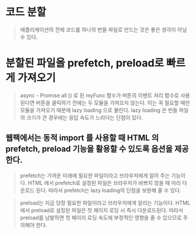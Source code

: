 # 코드 분할
> 애플리케이션의 전체 코드를 하나의 번들 파일로 만드는 것은 좋은 생각이 아닐 수 있다.

# 분할된 파일을 prefetch, preload로 빠르게 가져오기
> async - Promise all () 로 된 myFunc 함수가 버튼의 이벤트 처리 함수로 사용된다면 버튼을 클릭하기 전에는 두 모듈을 가져오지 않는다. 이는 꼭 필요할 때만 모듈을 가져오기 때문에 lazy loading 으로 불린다. lazy loading 은 번들 파일의 크기가 큰 경우에는 응답 속도가 느리다는 단점이 있다.

## 웹팩에서는 동적 import 를 사용할 때 HTML 의 prefetch, preload 기능을 활용할 수 있도록 옵션을 제공한다. 

> prefetch는 가까운 미래에 필요한 파일이라고 브라우저에게 알려 주는 기능이다. HTML 에서 prefetch로 설정된 파일은 브라우저가 바쁘지 않을 때 미리 다운로드 된다. 따라서 prefetch는 lazy loading의 단점을 보완해 줄 수 있다.

> preload는 지금 당장 필요한 파일이라고 브라우저에게 알리는 기능이다. HTML에서 preload로 설정된 파일은 첫 페이지 로딩 시 즉시 다운로드된다. 따라서 preload를 남발하면 첫 페이지 로딩 속도에 부정적인 영향을 줄 수 있으므로 주의해야 한다.